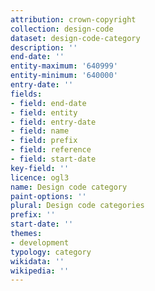 ```yaml
---
attribution: crown-copyright
collection: design-code
dataset: design-code-category
description: ''
end-date: ''
entity-maximum: '640999'
entity-minimum: '640000'
entry-date: ''
fields:
- field: end-date
- field: entity
- field: entry-date
- field: name
- field: prefix
- field: reference
- field: start-date
key-field: ''
licence: ogl3
name: Design code category
paint-options: ''
plural: Design code categories
prefix: ''
start-date: ''
themes:
- development
typology: category
wikidata: ''
wikipedia: ''
---
```

